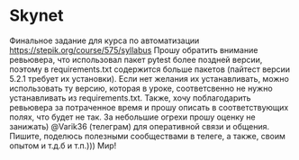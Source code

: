 # Skynet
Финальное задание для курса по автоматизации
https://stepik.org/course/575/syllabus
Прошу обратить внимание ревьювера, что использовал пакет pytest более поздней версии, поэтому в requirements.txt содержится больше пакетов (пайтест версии 5.2.1 требует их установки). Если нет желания их устанавливать, можно использовать ту версию, которая в уроке, соответсвенно не нужно устанавливать из requirements.txt.
Также, хочу поблагодарить ревьювера за потраченное время и прошу описать в соответствующих полях, что будет не так. За небольшие огрехи прошу оценку не занижать)
@Varik36 (телеграм) для оперативной связи и общения. Пишите, поделюсь полезными сообществами в телеге, а также, своим опытом и т.д.б и т.п.)))
Мир!
